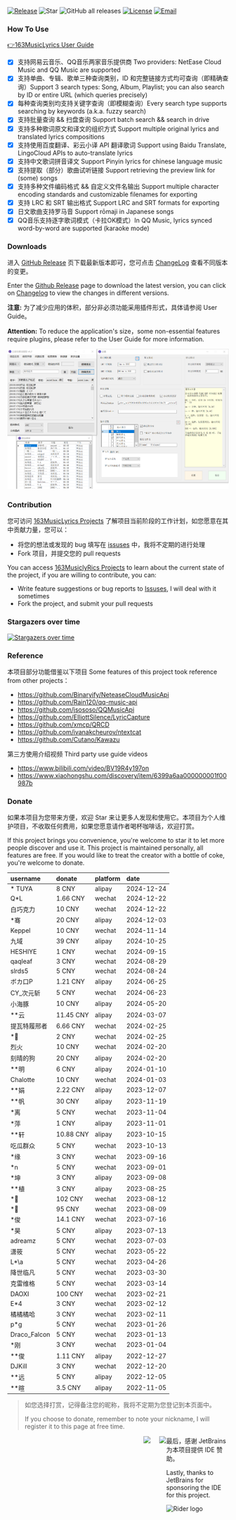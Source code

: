 [![Release](https://img.shields.io/github/v/release/jitwxs/163MusicLyrics.svg)](https://github.com/jitwxs/163MusicLyrics/releases)
![Star](https://badgen.net/github/stars/jitwxs/163MusicLyrics)
![GitHub all releases](https://img.shields.io/github/downloads/jitwxs/163MusicLyrics/total)
[![License](https://img.shields.io/badge/License-Apache%202.0-blue.svg)](https://opensource.org/licenses/Apache-2.0)
[![Email](https://img.shields.io/badge/Email-jitwxs%40foxmail.com-brightgreen)](#)

### How To Use

[👉163MusicLyrics User Guide](https://github.com/jitwxs/163MusicLyrics/wiki)

- [x] 支持网易云音乐、QQ音乐两家音乐提供商 Two providers: NetEase Cloud Music and QQ Music are supported
- [x] 支持单曲、专辑、歌单三种查询类别，ID 和完整链接方式均可查询（即精确查询）Support 3 search types: Song, Album, Playlist; 
  you can also search by ID or entire URL (which queries precisely)
- [x] 每种查询类别均支持关键字查询（即模糊查询）Every search type supports searching by keywords (a.k.a. fuzzy search)
- [x] 支持批量查询 && 扫盘查询 Support batch search && search in drive
- [x] 支持多种歌词原文和译文的组织方式 Support multiple original lyrics and translated lyrics compositions
- [x] 支持使用百度翻译、彩云小译 API 翻译歌词 Support using Baidu Translate, LingoCloud APIs to auto-translate lyrics
- [x] 支持中文歌词拼音译文 Support Pinyin lyrics for chinese language music
- [x] 支持提取（部分）歌曲试听链接 Support retrieving the preview link for (some) songs
- [x] 支持多种文件编码格式 && 自定义文件名输出 Support multiple character encoding standards and customizable filenames for exporting
- [x] 支持 LRC 和 SRT 输出格式 Support LRC and SRT formats for exporting
- [x] 日文歌曲支持罗马音 Support rōmaji in Japanese songs
- [x] QQ音乐支持逐字歌词模式（卡拉OK模式）In QQ Music, lyrics synced word-by-word are supported (karaoke mode)

### Downloads

进入 [GitHub Release](https://github.com/jitwxs/163MusicLyrics/releases)
页下载最新版本即可，您可点击 [ChangeLog](https://github.com/jitwxs/163MusicLyrics/wiki/ChangeLog) 查看不同版本的变更。

Enter the [Github Release](https://github.com/jitwxs/163musiclyrics/releses) page to download the latest version, you can
click on [Changelog](https://github.com/jitwxs/163musiclyrics/wiki/changelog) to view the changes in different versions.

**注意:** 为了减少应用的体积，部分非必须功能采用插件形式，具体请参阅 User Guide。

**Attention:** To reduce the application's size，some non-essential features require plugins, please refer to the User Guide for more information.

![screenshot](./images/latest_version.png)

### Contribution

您可访问 [163MusicLyrics Projects](https://github.com/users/jitwxs/projects/1) 了解项目当前阶段的工作计划，如您愿意在其中贡献力量，您可以：

- 将您的想法或发现的 bug 填写在 [issuses](https://github.com/jitwxs/163MusicLyrics/issues) 中，我将不定期的进行处理
- Fork 项目，并提交您的 pull requests

You can access [163MusiclyRics Projects](https://github.com/Users/jitwxs/projects/1) to learn about the current state of
the project, if you are willing to contribute, you can:

- Write feature suggestions or bug reports to [Issuses](https://github.com/jitwxs/163musiclyrics/issues), I will deal with it sometimes
- Fork the project, and submit your pull requests

### Stargazers over time

[![Stargazers over time](https://starchart.cc/jitwxs/163MusicLyrics.svg)](https://starchart.cc/jitwxs/163MusicLyrics)

### Reference

本项目部分功能借鉴以下项目 Some features of this project took reference from other projects：

- https://github.com/Binaryify/NeteaseCloudMusicApi
- https://github.com/Rain120/qq-music-api
- https://github.com/jsososo/QQMusicApi
- https://github.com/ElliottSilence/LyricCapture
- https://github.com/xmcp/QRCD
- https://github.com/ivanakcheurov/ntextcat
- https://github.com/Cutano/Kawazu

第三方使用介绍视频 Third party use guide videos

- https://www.bilibili.com/video/BV19R4y197on
- https://www.xiaohongshu.com/discovery/item/6399a6aa000000001f00987b

### Donate

如果本项目为您带来方便，欢迎 Star 来让更多人发现和使用它。本项目为个人维护项目，不收取任何费用，如果您愿意请作者喝杯咖啡话，欢迎打赏。

If this project brings you convenience, you're welcome to star it to let more people discover and use it. This project is
maintained personally, all features are free. If you would like to treat the creator with a bottle of coke, you're welcome to donate.

| username     | donate    | platform | date       |
|:-------------|:----------|:-------|:-----------|
| * TUYA       | 8 CNY     | alipay | 2024-12-24 |
| Q*L          | 1.66 CNY  | wechat | 2024-12-22 |
| 白巧克力         | 10 CNY    | wechat | 2024-12-22 |
| *骞           | 20 CNY    | alipay | 2024-12-03 |
| Keppel       | 10 CNY    | wechat | 2024-11-14 |
| 九域           | 39 CNY    | alipay | 2024-10-25 |
| HESHIYE      | 1 CNY     | wechat | 2024-09-15 |
| qaqleaf      | 3 CNY     | wechat | 2024-08-29 |
| slrds5       | 5 CNY     | wechat | 2024-08-24 |
| ボカ口P         | 1.21 CNY  | alipay | 2024-06-25 |
| CY_次元斩       | 5 CNY     | wechat | 2024-06-23 |
| 小海豚          | 10 CNY    | alipay | 2024-05-20 |
| **云          | 11.45 CNY | alipay | 2024-03-07 |
| 提瓦特履邢者       | 6.66 CNY  | wechat | 2024-02-25 |
| *🤔          | 2 CNY     | wechat | 2024-02-25 |
| 烈火           | 10 CNY    | wechat | 2024-02-20 |
| 刻晴的狗         | 20 CNY    | alipay | 2024-02-20 |
| **明          | 6 CNY     | alipay | 2024-01-10 |
| Chalotte     | 10 CNY    | wechat | 2024-01-03 |
| **娟          | 2.22 CNY  | alipay | 2023-12-07 |
| **帆          | 30 CNY    | alipay | 2023-11-19 |
| *离           | 5 CNY     | wechat | 2023-11-04 |
| *萍           | 1 CNY     | alipay | 2023-11-01 |
| **轩          | 10.88 CNY | alipay | 2023-10-15 |
| 吃瓜群众         | 5 CNY     | wechat | 2023-10-13 |
| *缘           | 3 CNY     | wechat | 2023-09-16 |
| *n           | 5 CNY     | wechat | 2023-09-01 |
| *坤           | 3 CNY     | alipay | 2023-09-08 |
| **植          | 3 CNY     | alipay | 2023-08-25 |
| *🍊          | 102 CNY   | wechat | 2023-08-12 |
| *👑          | 95 CNY    | wechat | 2023-08-09 |
| *俊           | 14.1 CNY  | wechat | 2023-07-16 |
| *昊           | 5 CNY     | alipay | 2023-07-13 |
| adreamz      | 5 CNY     | wechat | 2023-07-03 |
| 潇筱           | 5 CNY     | wechat | 2023-05-22 |
| L*\a         | 5 CNY     | wechat | 2023-04-26 |
| 降世临凡         | 5 CNY     | wechat | 2023-03-30 |
| 克雷维格         | 5 CNY     | wechat | 2023-03-14 |
| DAOXI        | 100 CNY   | wechat | 2023-02-21 |
| E*4          | 3 CNY     | wechat | 2023-02-12 |
| 橘橘橘哈         | 3 CNY     | wechat | 2023-02-11 |
| p*g          | 5 CNY     | wechat | 2023-01-26 |
| Draco_Falcon | 5 CNY     | wechat | 2023-01-13 |
| *刚           | 3 CNY     | wechat | 2023-01-04 |
| **俊          | 1.11 CNY  | alipay | 2022-12-27 |
| DJKill       | 3 CNY     | wechat | 2022-12-20 |
| **远          | 5 CNY     | alipay | 2022-12-05 |
| **暄          | 3.5 CNY   | alipay | 2022-11-05 |

> 如您选择打赏，记得备注您的昵称，我将不定期为您登记到本页面中。
>
>If you choose to donate, remember to note your nickname, I will register it to this page at free time.

<div align="center">
    <img src="https://cdn.jsdelivr.net/gh/jitwxs/cdn/blog/configuration/alipay_donate_full.jpg" height="200" style="float:left;margin-right:20px;margin-left: 310px">
    <img src="https://cdn.jsdelivr.net/gh/jitwxs/cdn/blog/configuration/wechat_donate_full.jpg" height="200" style="float:left">
</div>

最后，感谢 JetBrains 为本项目提供 IDE 赞助。

Lastly, thanks to JetBrains for sponsoring the IDE for this project.

![Rider logo](https://resources.jetbrains.com/storage/products/company/brand/logos/Rider_icon.svg)
